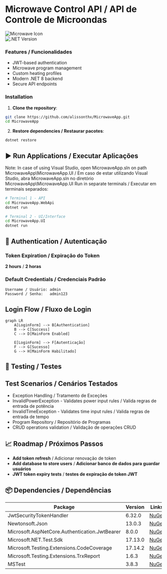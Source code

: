 # Microwave Control API / API de Controle de Microondas
![Microwave Icon](https://img.icons8.com/fluency/48/000000/microwave.png)  
![.NET Version](https://img.shields.io/badge/.NET-8.0-purple)  

### Features / Funcionalidades
- JWT-based authentication
- Microwave program management 
- Custom heating profiles
- Modern .NET 8 backend
- Secure API endpoints

### Installation

1. **Clone the repository**:
```bash
git clone https://github.com/alissonthx/MicrowaveApp.git
cd MicrowaveApp
```
2. **Restore dependencies / Restaurar pacotes**:
```bash
dotnet restore
```
## ▶️ Run Applications / Executar Aplicações

Note: In case of using Visual Studio, open MicrowaveApp.sln on path MicrowaveApp\MicrowaveApp.UI / Em caso de estar utilizando Visual Studio, abra  MicrowaveApp.sln no diretório MicrowaveApp\MicrowaveApp.UI
Run in separate terminals / Executar em terminais separados:

```bash
# Terminal 1 - API
cd MicrowaveApp.WebApi
dotnet run

# Terminal 2 - UI/Interface
cd MicrowaveApp.UI
dotnet run
```

## 🔐 Authentication / Autenticação

### Token Expiration / Expiração do Token
**2 hours** / **2 horas**

### Default Credentials / Credenciais Padrão
```text
Username / Usuário: admin
Password / Senha:   admin123
```
## Login Flow / Fluxo de Login

```mermaid
graph LR
    A[LoginForm] --> B[Authentication]
    B --> C[Success]
    C --> D[MainForm Enabled]
    
    E[LoginForm] --> F[Autenticação]
    F --> G[Sucesso]
    G --> H[MainForm Habilitado]
```

## 🧪 Testing / Testes
## Test Scenarios / Cenários Testados

- Exception Handling / Tratamento de Exceções
- InvalidPowerException - Validates power input rules / Valida regras de entrada de potência
- InvalidTimeException - Validates time input rules / Valida regras de entrada de tempo
- Program Repository / Repositório de Programas
- CRUD operations validation / Validação de operações CRUD

## 📈 Roadmap / Próximos Passos
- **Add token refresh** / Adicionar renovação de token  
- **Add database to store users** / **Adicionar banco de dados para guardar usuários**
- **JWT token expiry tests** / **testes de expiração de token JWT**

## 📦 Dependencies / Dependências

| Package                                | Version | Links |
|----------------------------------------|---------|-------|
| JwtSecurityTokenHandler                | 6.32.0  | [NuGet](https://www.nuget.org/packages/System.IdentityModel.Tokens.Jwt/6.32.0) |
| Newtonsoft.Json                        | 13.0.3  | [NuGet](https://www.nuget.org/packages/Newtonsoft.Json/13.0.3) |
| Microsoft.AspNetCore.Authentication.JwtBearer | 8.0.0  | [NuGet](https://www.nuget.org/packages/Microsoft.AspNetCore.Authentication.JwtBearer/8.0.0) |
| Microsoft.NET.Test.Sdk | 17.13.0 | [NuGet](https://www.nuget.org/packages/Microsoft.NET.Test.Sdk/17.13.0) |  
| Microsoft.Testing.Extensions.CodeCoverage | 17.14.2 | [NuGet](https://www.nuget.org/packages/Microsoft.Testing.Extensions.CodeCoverage/17.14.2) |  
| Microsoft.Testing.Extensions.TrxReport | 1.6.3 | [NuGet](https://www.nuget.org/packages/Microsoft.Testing.Extensions.TrxReport/1.6.3) |  
| MSTest | 3.8.3 | [NuGet](https://www.nuget.org/packages/MSTest/3.8.3) |  

